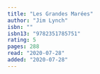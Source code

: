 ```yaml
---
title: "Les Grandes Marées"
author: "Jim Lynch"
isbn: ""
isbn13: "9782351785751"
rating: 5
pages: 288
read: "2020-07-28"
added: "2020-07-28"
---
```


